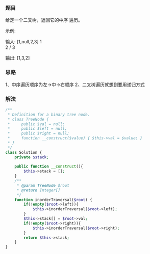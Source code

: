 ### 题目
给定一个二叉树，返回它的中序 遍历。

示例:

输入: [1,null,2,3]
   1
    \
     2
    /
   3

输出: [1,3,2]

### 思路
1、中序遍历顺序为左->中->右顺序
2、二叉树遍历就想到要用递归方式

### 解法
```php
/**
 * Definition for a binary tree node.
 * class TreeNode {
 *     public $val = null;
 *     public $left = null;
 *     public $right = null;
 *     function __construct($value) { $this->val = $value; }
 * }
 */
class Solution {
    private $stack;
    
    public function __construct(){
        $this->stack = [];    
    }
    /**
     * @param TreeNode $root
     * @return Integer[]
     */
    function inorderTraversal($root) {
        if(!empty($root->left)){
            $this->inorderTraversal($root->left);
        }
        $this->stack[] = $root->val;
        if(!empty($root->right)){
            $this->inorderTraversal($root->right);
        }
        return $this->stack;
    }
}
```
